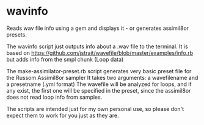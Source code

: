 # wavinfo
Reads wav file info using a gem and displays it - or generates assimil8or presets.

The wavinfo script just outputs info about a .wav file to the terminal. It is based on https://github.com/jstrait/wavefile/blob/master/examples/info.rb but adds info from the smpl chunk (Loop data)

The make-assimilator-preset.rb script generates very basic preset file for the Russom Assimil8or sampler
It takes two arguments: a wavefilename and a presetname (.yml format)
The wavefile will be analyzed for loops, and if any exist, the first one will
be specified in the preset, since the assimil8or does not read loop info from samples.

The scripts are intended just for my own personal use, so please don't expect them to work for you just as they are.
